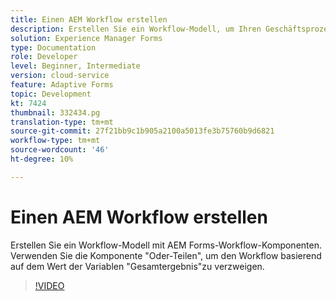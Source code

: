 ```yaml
---
title: Einen AEM Workflow erstellen
description: Erstellen Sie ein Workflow-Modell, um Ihren Geschäftsprozess zu imitieren.
solution: Experience Manager Forms
type: Documentation
role: Developer
level: Beginner, Intermediate
version: cloud-service
feature: Adaptive Forms
topic: Development
kt: 7424
thumbnail: 332434.pg
translation-type: tm+mt
source-git-commit: 27f21bb9c1b905a2100a5013fe3b75760b9d6821
workflow-type: tm+mt
source-wordcount: '46'
ht-degree: 10%

---
```



# Einen AEM Workflow erstellen

Erstellen Sie ein Workflow-Modell mit AEM Forms-Workflow-Komponenten. Verwenden Sie die Komponente &quot;Oder-Teilen&quot;, um den Workflow basierend auf dem Wert der Variablen &quot;Gesamtergebnis&quot;zu verzweigen.

>[!VIDEO](https://video.tv.adobe.com/v/332434?quality=12&learn=on)

